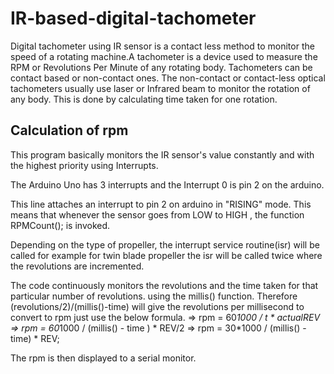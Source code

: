 # IR-based-digital-tachometer
Digital tachometer using IR sensor is a contact less method to monitor the speed of a rotating machine.A tachometer is a device used to measure the RPM or Revolutions Per Minute of any rotating body. Tachometers can be contact based or non-contact ones. The non-contact or contact-less optical tachometers usually use laser or Infrared beam to monitor the rotation of any body. This is done by calculating time taken for one rotation.

## Calculation of rpm 
This program basically monitors the IR sensor's value constantly and with the highest priority using Interrupts.

The Arduino Uno has 3 interrupts and the Interrupt 0 is pin 2 on the arduino.

This line attaches an interrupt to pin 2 on arduino in "RISING" mode. This means that whenever the sensor goes from LOW to HIGH , the function RPMCount(); is invoked.

Depending on the type of propeller, the interrupt service routine(isr) will be called for example for twin blade propeller the isr will be called twice where the revolutions are incremented.

The code continuously monitors the revolutions and the time taken for that particular number of revolutions. using the millis() function.
Therefore (revolutions/2)/(millis()-time) will give the revolutions per millisecond to convert to rpm just use the below formula.
=> rpm = 60*1000 / t * actualREV => rpm = 60*1000 / (millis() - time ) * REV/2
=> rpm = 30*1000 / (millis() - time) * REV;

The rpm is then displayed to a serial monitor.
